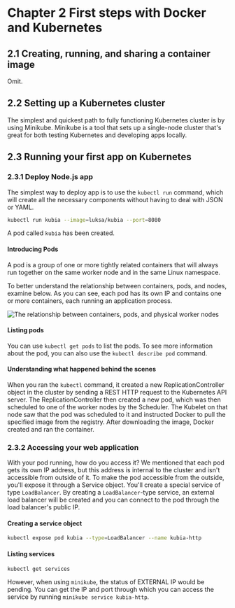 # Chapter 2 First steps with Docker and Kubernetes

## 2.1 Creating, running, and sharing a container image

Omit.

## 2.2 Setting up a Kubernetes cluster

The simplest and quickest path to fully functioning Kubernetes cluster
is by using Minikube. Minikube is a tool that sets up a single-node cluster
that's great for both testing Kubernetes and developing apps locally.

## 2.3 Running your first app on Kubernetes

### 2.3.1 Deploy Node.js app

The simplest way to deploy app is to use the `kubectl run` command, which
will create all the necessary components without having to deal with
JSON or YAML.

```sh
kubectl run kubia --image=luksa/kubia --port=8080
```

A pod called `kubia` has been created.

#### Introducing Pods

A pod is a group of one or more tightly related containers that will
always run together on the same worker node and in the same Linux namespace.

To better understand the relationship between containers, pods, and
nodes, examine below. As you can see, each pod has its own IP and
contains one or more containers, each running an application process.

![The relationship between containers, pods, and physical worker nodes](https://s2.loli.net/2022/08/19/rHPp85JWLBVYAax.png)

#### Listing pods

You can use `kubectl get pods` to list the pods. To see more information
about the pod, you can also use the `kubectl describe pod` command.

#### Understanding what happened behind the scenes

When you ran the `kubectl` command, it created a new ReplicationController object
in the cluster by sending a REST HTTP request to the Kubernetes API server.
The ReplicationController then created a new pod, which was then
scheduled to one of the worker nodes by the Scheduler. The Kubelet
on that node saw that the pod was scheduled to it and instructed Docker
to pull the specified image from the registry. After downloading the image,
Docker created and ran the container.

### 2.3.2 Accessing your web application

With your pod running, how do you access it? We mentioned that each
pod gets its own IP address, but this address is internal to
the cluster and isn't accessible from outside of it. To make the pod
accessible from the outside, you'll expose it through a Service object.
You'll create a special service of type `LoadBalancer`. By creating a
`LoadBalancer`-type service, an external load balancer will be created
and you can connect to the pod through the load balancer's public IP.

#### Creating a service object

```sh
kubectl expose pod kubia --type=LoadBalancer --name kubia-http
```

#### Listing services

```sh
kubectl get services
```

However, when using `minikube`, the status of EXTERNAL IP would be pending.
You can get the IP and port through which you can access the service
by running `minikube service kubia-http`.
